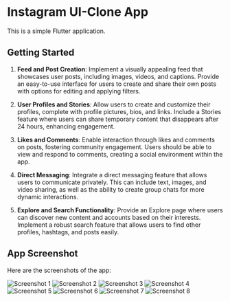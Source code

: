 # Instagram UI-Clone App

This is a simple Flutter application.

## Getting Started

1. **Feed and Post Creation**: Implement a visually appealing feed that showcases user posts, including images, videos, and captions. Provide an easy-to-use interface for users to create and share their own posts with options for editing and applying filters.

2. **User Profiles and Stories**: Allow users to create and customize their profiles, complete with profile pictures, bios, and links. Include a Stories feature where users can share temporary content that disappears after 24 hours, enhancing engagement.

3. **Likes and Comments**: Enable interaction through likes and comments on posts, fostering community engagement. Users should be able to view and respond to comments, creating a social environment within the app.

4. **Direct Messaging**: Integrate a direct messaging feature that allows users to communicate privately. This can include text, images, and video sharing, as well as the ability to create group chats for more dynamic interactions.

5. **Explore and Search Functionality**: Provide an Explore page where users can discover new content and accounts based on their interests. Implement a robust search feature that allows users to find other profiles, hashtags, and posts easily.

## App Screenshot

Here are the screenshots of the app:

![Screenshot 1](assets/instagram_images/1.png)
![Screenshot 2](assets/instagram_images/2.png)
![Screenshot 3](assets/instagram_images/3.png)
![Screenshot 4](assets/instagram_images/4.png)
![Screenshot 5](assets/instagram_images/5.png)
![Screenshot 6](assets/instagram_images/6.png)
![Screenshot 7](assets/instagram_images/7.png)
![Screenshot 8](assets/instagram_images/8.png)
